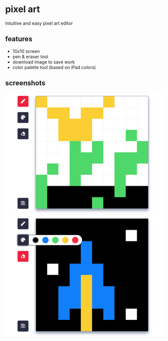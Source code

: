 # pixel art
Intuitive and easy pixel art editor

## features
* 10x10 screen
* pen & eraser tool
* download image to save work
* color palette tool (based on iPad colors)

## screenshots
![example flower](screenshots/flower.png)
![color palette](screenshots/palette.png)